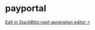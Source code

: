 # payportal

[Edit in StackBlitz next generation editor ⚡️](https://stackblitz.com/~/github.com/TaverNxyz/payportal)